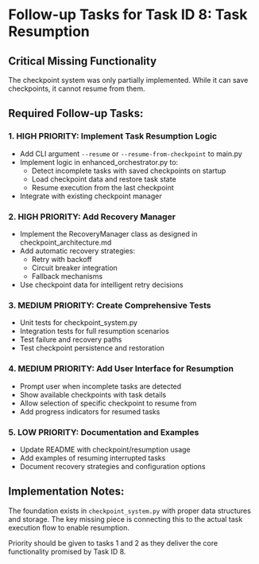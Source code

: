 # Follow-up Tasks for Task ID 8: Task Resumption

## Critical Missing Functionality

The checkpoint system was only partially implemented. While it can save checkpoints, it cannot resume from them.

## Required Follow-up Tasks:

### 1. HIGH PRIORITY: Implement Task Resumption Logic
- Add CLI argument `--resume` or `--resume-from-checkpoint` to main.py
- Implement logic in enhanced_orchestrator.py to:
  - Detect incomplete tasks with saved checkpoints on startup
  - Load checkpoint data and restore task state
  - Resume execution from the last checkpoint
- Integrate with existing checkpoint manager

### 2. HIGH PRIORITY: Add Recovery Manager
- Implement the RecoveryManager class as designed in checkpoint_architecture.md
- Add automatic recovery strategies:
  - Retry with backoff
  - Circuit breaker integration
  - Fallback mechanisms
- Use checkpoint data for intelligent retry decisions

### 3. MEDIUM PRIORITY: Create Comprehensive Tests
- Unit tests for checkpoint_system.py
- Integration tests for full resumption scenarios
- Test failure and recovery paths
- Test checkpoint persistence and restoration

### 4. MEDIUM PRIORITY: Add User Interface for Resumption
- Prompt user when incomplete tasks are detected
- Show available checkpoints with task details
- Allow selection of specific checkpoint to resume from
- Add progress indicators for resumed tasks

### 5. LOW PRIORITY: Documentation and Examples
- Update README with checkpoint/resumption usage
- Add examples of resuming interrupted tasks
- Document recovery strategies and configuration options

## Implementation Notes:

The foundation exists in `checkpoint_system.py` with proper data structures and storage. The key missing piece is connecting this to the actual task execution flow to enable resumption.

Priority should be given to tasks 1 and 2 as they deliver the core functionality promised by Task ID 8.